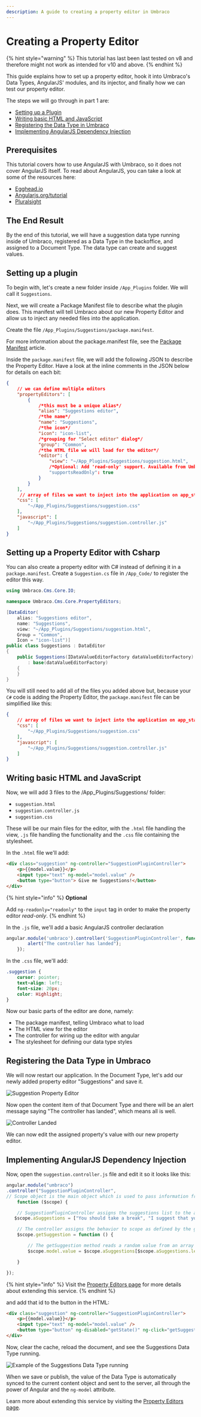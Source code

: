 ```yaml
---
description: A guide to creating a property editor in Umbraco
---
```


# Creating a Property Editor

{% hint style="warning" %}
This tutorial has last been last tested on v8 and therefore might not work as intended for v10 and above.
{% endhint %}

This guide explains how to set up a property editor, hook it into Umbraco's Data Types, AngularJS' modules, and its injector, and finally how we can test our property editor.

The steps we will go through in part 1 are:

* [Setting up a Plugin](./#setting-up-a-plugin)
* [Writing basic HTML and JavaScript](./#writing-basic-html-and-javascript)
* [Registering the Data Type in Umbraco](./#registering-the-data-type-in-umbraco)
* [Implementing AngularJS Dependency Injection](./#implementing-angularjs-dependency-injection)

## Prerequisites

This tutorial covers how to use AngularJS with Umbraco, so it does not cover AngularJS itself. To read about AngularJS, you can take a look at some of the resources here:

* [Egghead.io](https://egghead.io/courses/angularjs-fundamentals)
* [Angularjs.org/tutorial](https://docs.angularjs.org/tutorial)
* [Pluralsight](https://www.pluralsight.com/paths/angular-js)

## The End Result

By the end of this tutorial, we will have a suggestion data type running inside of Umbraco, registered as a Data Type in the backoffice, and assigned to a Document Type. The data type can create and suggest values.

## Setting up a plugin

To begin with, let's create a new folder inside `/App_Plugins` folder. We will call it `Suggestions`.

Next, we will create a Package Manifest file to describe what the plugin does. This manifest will tell Umbraco about our new Property Editor and allow us to inject any needed files into the application.

Create the file `/App_Plugins/Suggestions/package.manifest`.

For more information about the package.manifest file, see the [Package Manifest](../../extending/property-editors/package-manifest.md) article.

Inside the `package.manifest` file, we will add the following JSON to describe the Property Editor. Have a look at the inline comments in the JSON below for details on each bit:

```json
{
    // we can define multiple editors
    "propertyEditors": [
        {
            /*this must be a unique alias*/
            "alias": "Suggestions editor",
            /*the name*/
            "name": "Suggestions",
            /*the icon*/
            "icon": "icon-list",
            /*grouping for "Select editor" dialog*/
            "group": "Common",
            /*the HTML file we will load for the editor*/
            "editor": {
                "view": "~/App_Plugins/Suggestions/suggestion.html",
                /*Optional: Add 'read-only' support. Available from Umbraco 10.2+*/
                "supportsReadOnly": true
            }
        }
    ],
     // array of files we want to inject into the application on app_start
    "css": [
        "~/App_Plugins/Suggestions/suggestion.css"
    ],
    "javascript": [
        "~/App_Plugins/Suggestions/suggestion.controller.js"
    ]
}
```

## Setting up a Property Editor with Csharp

You can also create a property editor with C# instead of defining it in a `package.manifest`. Create a `Suggestion.cs` file in `/App_Code/` to register the editor this way.

```csharp
using Umbraco.Cms.Core.IO;

namespace Umbraco.Cms.Core.PropertyEditors;

[DataEditor(
    alias: "Suggestions editor",
    name: "Suggestions",
    view: "~/App_Plugins/Suggestions/suggestion.html",
    Group = "Common",
    Icon = "icon-list")]
public class Suggestions : DataEditor
{
    public Suggestions(IDataValueEditorFactory dataValueEditorFactory)
        : base(dataValueEditorFactory)
    {            
    }
}
```

You will still need to add all of the files you added above but, because your `C#` code is adding the Property Editor, the `package.manifest` file can be simplified like this:

```json
{
    // array of files we want to inject into the application on app_start
    "css": [
        "~/App_Plugins/Suggestions/suggestion.css"
    ],
    "javascript": [
        "~/App_Plugins/Suggestions/suggestion.controller.js"
    ]
}
```

## Writing basic HTML and JavaScript

Now, we will add 3 files to the /App\_Plugins/Suggestions/ folder:

* `suggestion.html`
* `suggestion.controller.js`
* `suggestion.css`

These will be our main files for the editor, with the `.html` file handling the view, `.js` file handling the functionality and the `.css` file containing the stylesheet.

In the `.html` file we'll add:

```html
<div class="suggestion" ng-controller="SuggestionPluginController">
    <p>{{model.value}}</p>
    <input type="text" ng-model="model.value" />
    <button type="button"> Give me Suggestions!</button>
</div>
```

{% hint style="info" %}
**Optional**

Add `ng-readonly="readonly"` to the `input` tag in order to make the property editor _read-only_.
{% endhint %}

In the `.js` file, we'll add a basic AngularJS controller declaration

```javascript
angular.module('umbraco').controller('SuggestionPluginController', function () {
        alert("The controller has landed");
    });
```

In the `.css` file, we'll add:

```css
.suggestion {
    cursor: pointer;
    text-align: left;
    font-size: 20px;
    color: Highlight;
}
```

Now our basic parts of the editor are done, namely:

* The package manifest, telling Umbraco what to load
* The HTML view for the editor
* The controller for wiring up the editor with angular
* The stylesheet for defining our data type styles

## Registering the Data Type in Umbraco

We will now restart our application. In the Document Type, let's add our newly added property editor "Suggestions" and save it.

![Suggestion Property Editor](../../../../10/umbraco-cms/tutorials/creating-a-property-editor/images/suggestion-property-editor.png)

Now open the content item of that Document Type and there will be an alert message saying "The controller has landed", which means all is well.

![Controller Landed](../../../../10/umbraco-cms/tutorials/creating-a-property-editor/images/Controller-landed.png)

We can now edit the assigned property's value with our new property editor.

## Implementing AngularJS Dependency Injection

Now, open the `suggestion.controller.js` file and edit it so it looks like this:

```javascript
angular.module("umbraco")
.controller("SuggestionPluginController",
// Scope object is the main object which is used to pass information from the controller to the view.
    function ($scope) {

    // SuggestionPluginController assigns the suggestions list to the aSuggestions property of the scope
   $scope.aSuggestions = ["You should take a break", "I suggest that you visit the Eiffel Tower", "How about starting a book club today or this week?", "Are you hungry?"];

    // The controller assigns the behavior to scope as defined by the getSuggestion method, which is invoked when the user clicks on the 'Give me Suggestions!' button.
    $scope.getSuggestion = function () {

        // The getSuggestion method reads a random value from an array and provides a Suggestion. 
        $scope.model.value = $scope.aSuggestions[$scope.aSuggestions.length * Math.random() | 0];

    }

});
```

{% hint style="info" %}
Visit the [Property Editors page](../../extending/property-editors/) for more details about extending this service.
{% endhint %}

and add that id to the button in the HTML:

```html
<div class="suggestion" ng-controller="SuggestionPluginController">
    <p>{{model.value}}</p>
    <input type="text" ng-model="model.value" />
    <button type="button" ng-disabled="getState()" ng-click="getSuggestion()"> Give me Suggestions!</button>
</div>
```

Now, clear the cache, reload the document, and see the Suggestions Data Type running.

![Example of the Suggestions Data Type running](../../../../10/umbraco-cms/tutorials/creating-a-property-editor/images/suggestion-editor-backoffice.png)

When we save or publish, the value of the Data Type is automatically synced to the current content object and sent to the server, all through the power of Angular and the `ng-model` attribute.

Learn more about extending this service by visiting the [Property Editors page](../../extending/property-editors/).
